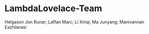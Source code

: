 # LambdaLovelace-Team
Helgason Jon Runar; Laffan Marc; Li Xinqi; Ma Junyang; Manivannan Eazhilarasi
